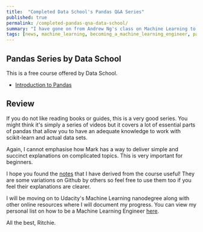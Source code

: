 ```yaml
---
title:  "Completed Data School's Pandas Q&A Series"
published: true
permalink: /completed-pandas-qna-data-school/
summary: "I have gone on from Andrew Ng's class on Machine Learning to applying the concepts using scikit-learn and wrangling data using Pandas through Data School's tutorial. Moving on to Udacity's Machine Learning nanodegree now!"
tags: [news, machine_learning, becoming_a_machine_learning_engineer, pandas]
---
```


## Pandas Series by Data School
 
This is a free course offered by Data School. 

- [Introduction to Pandas](http://www.dataschool.io/easier-data-analysis-with-pandas/)


## Review
If you do not like reading books or guides, this is a very good series. You might think it's simply a series of videos but it covers a lot of essential parts of pandas that allow you to have an adequate knowledge to work with scikit-learn and actual data sets. 

Again, I cannot emphasise how Mark has a way to deliver simple and succinct explanations on complicated topics. This is very important for beginners. 

I hope you found the [notes](http://www.ritchieng.com/pandas-introduction/) that I have derived from the course useful! They are some variations on Github by others so feel free to use them too if you feel their explanations are clearer. 

I will be moving on to Udacity's Machine Learning nanodegree along with other online resources where I will document my progress. You can view my personal list on how to be a Machine Learning Engineer [here](http://www.ritchieng.com/machine-learning-resources/).

All the best, Ritchie.